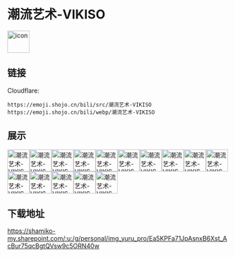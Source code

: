# 潮流艺术-VIKISO
<img src="https://emoji.shojo.cn/bili/src/潮流艺术-VIKISO/icon.png" width="50" height="50" alt="icon">

## 链接
Cloudflare:
```
https://emoji.shojo.cn/bili/src/潮流艺术-VIKISO
https://emoji.shojo.cn/bili/webp/潮流艺术-VIKISO
```
## 展示
<img src="https://emoji.shojo.cn/bili/src/潮流艺术-VIKISO/潮流艺术-VIKISO-有被帅到.png" width="50" height="50" alt="潮流艺术-VIKISO-有被帅到"><img src="https://emoji.shojo.cn/bili/src/潮流艺术-VIKISO/潮流艺术-VIKISO-HONEY.png" width="50" height="50" alt="潮流艺术-VIKISO-HONEY"><img src="https://emoji.shojo.cn/bili/src/潮流艺术-VIKISO/潮流艺术-VIKISO-卷si你们.png" width="50" height="50" alt="潮流艺术-VIKISO-卷si你们"><img src="https://emoji.shojo.cn/bili/src/潮流艺术-VIKISO/潮流艺术-VIKISO-UP.png" width="50" height="50" alt="潮流艺术-VIKISO-UP"><img src="https://emoji.shojo.cn/bili/src/潮流艺术-VIKISO/潮流艺术-VIKISO-THANK.png" width="50" height="50" alt="潮流艺术-VIKISO-THANK"><img src="https://emoji.shojo.cn/bili/src/潮流艺术-VIKISO/潮流艺术-VIKISO-吹爆.png" width="50" height="50" alt="潮流艺术-VIKISO-吹爆"><img src="https://emoji.shojo.cn/bili/src/潮流艺术-VIKISO/潮流艺术-VIKISO-助力.png" width="50" height="50" alt="潮流艺术-VIKISO-助力"><img src="https://emoji.shojo.cn/bili/src/潮流艺术-VIKISO/潮流艺术-VIKISO-我也觉得.png" width="50" height="50" alt="潮流艺术-VIKISO-我也觉得"><img src="https://emoji.shojo.cn/bili/src/潮流艺术-VIKISO/潮流艺术-VIKISO-OK.png" width="50" height="50" alt="潮流艺术-VIKISO-OK"><img src="https://emoji.shojo.cn/bili/src/潮流艺术-VIKISO/潮流艺术-VIKISO-下线.png" width="50" height="50" alt="潮流艺术-VIKISO-下线"><img src="https://emoji.shojo.cn/bili/src/潮流艺术-VIKISO/潮流艺术-VIKISO-BATTLE.png" width="50" height="50" alt="潮流艺术-VIKISO-BATTLE"><img src="https://emoji.shojo.cn/bili/src/潮流艺术-VIKISO/潮流艺术-VIKISO-干杯.png" width="50" height="50" alt="潮流艺术-VIKISO-干杯"><img src="https://emoji.shojo.cn/bili/src/潮流艺术-VIKISO/潮流艺术-VIKISO-嗨.png" width="50" height="50" alt="潮流艺术-VIKISO-嗨"><img src="https://emoji.shojo.cn/bili/src/潮流艺术-VIKISO/潮流艺术-VIKISO-追剧.png" width="50" height="50" alt="潮流艺术-VIKISO-追剧"><img src="https://emoji.shojo.cn/bili/src/潮流艺术-VIKISO/潮流艺术-VIKISO-吃货.png" width="50" height="50" alt="潮流艺术-VIKISO-吃货">

## 下载地址

https://shamiko-my.sharepoint.com/:u:/g/personal/img_yuru_pro/Ea5KPFa71JpAsnxB6Xst_AcBur75qcBgtQVsw9c5ORN40w